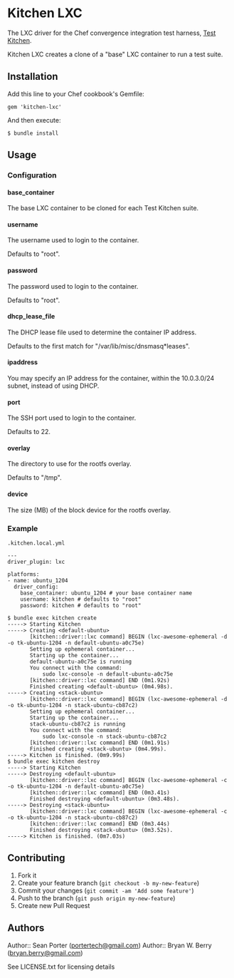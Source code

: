 # Kitchen LXC

The LXC driver for the Chef convergence integration test harness,
[Test Kitchen](https://github.com/opscode/test-kitchen/tree/1.0).

Kitchen LXC creates a clone of a "base" LXC container to run a test
suite.

## Installation

Add this line to your Chef cookbook's Gemfile:

    gem 'kitchen-lxc'

And then execute:

    $ bundle install

## Usage

### Configuration

#### base_container
The base LXC container to be cloned for each Test Kitchen suite.

#### username
The username used to login to the container.

Defaults to "root".

#### password
The password used to login to the container.

Defaults to "root".

#### dhcp_lease_file
The DHCP lease file used to determine the container IP address.

Defaults to the first match for "/var/lib/misc/dnsmasq*leases".

#### ipaddress
You may specify an IP address for the container, within the
10.0.3.0/24 subnet, instead of using DHCP.

#### port
The SSH port used to login to the container.

Defaults to 22.

#### overlay
The directory to use for the rootfs overlay.

Defaults to "/tmp".

#### device
The size (MB) of the block device for the rootfs overlay.

### Example

`.kitchen.local.yml`

```
---
driver_plugin: lxc

platforms:
- name: ubuntu_1204
  driver_config:
    base_container: ubuntu_1204 # your base container name
    username: kitchen # defaults to "root"
    password: kitchen # defaults to "root"
```

```
$ bundle exec kitchen create
-----> Starting Kitchen
-----> Creating <default-ubuntu>
       [kitchen::driver::lxc command] BEGIN (lxc-awesome-ephemeral -d -o tk-ubuntu-1204 -n default-ubuntu-a0c75e)
       Setting up ephemeral container...
       Starting up the container...
       default-ubuntu-a0c75e is running
       You connect with the command:
           sudo lxc-console -n default-ubuntu-a0c75e
       [kitchen::driver::lxc command] END (0m1.92s)
       Finished creating <default-ubuntu> (0m4.98s).
-----> Creating <stack-ubuntu>
       [kitchen::driver::lxc command] BEGIN (lxc-awesome-ephemeral -d -o tk-ubuntu-1204 -n stack-ubuntu-cb87c2)
       Setting up ephemeral container...
       Starting up the container...
       stack-ubuntu-cb87c2 is running
       You connect with the command:
           sudo lxc-console -n stack-ubuntu-cb87c2
       [kitchen::driver::lxc command] END (0m1.91s)
       Finished creating <stack-ubuntu> (0m4.99s).
-----> Kitchen is finished. (0m9.99s)
$ bundle exec kitchen destroy
-----> Starting Kitchen
-----> Destroying <default-ubuntu>
       [kitchen::driver::lxc command] BEGIN (lxc-awesome-ephemeral -c -o tk-ubuntu-1204 -n default-ubuntu-a0c75e)
       [kitchen::driver::lxc command] END (0m3.41s)
       Finished destroying <default-ubuntu> (0m3.48s).
-----> Destroying <stack-ubuntu>
       [kitchen::driver::lxc command] BEGIN (lxc-awesome-ephemeral -c -o tk-ubuntu-1204 -n stack-ubuntu-cb87c2)
       [kitchen::driver::lxc command] END (0m3.44s)
       Finished destroying <stack-ubuntu> (0m3.52s).
-----> Kitchen is finished. (0m7.03s)
```

## Contributing

1. Fork it
2. Create your feature branch (`git checkout -b my-new-feature`)
3. Commit your changes (`git commit -am 'Add some feature'`)
4. Push to the branch (`git push origin my-new-feature`)
5. Create new Pull Request

## Authors

Author:: Sean Porter (<portertech@gmail.com>)
Author:: Bryan W. Berry (<bryan.berry@gmail.com>)

See LICENSE.txt for licensing details
